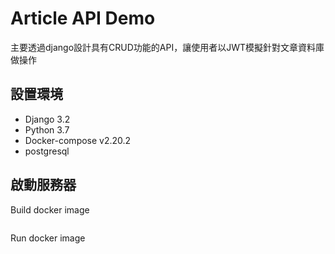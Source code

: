 # Article API Demo
主要透過django設計具有CRUD功能的API，讓使用者以JWT模擬針對文章資料庫做操作

## 設置環境
- Django 3.2
- Python 3.7
- Docker-compose v2.20.2
- postgresql

## 啟動服務器
Build docker image
```

```

Run docker image
```

```
